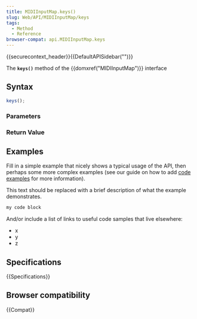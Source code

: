 ```yaml
---
title: MIDIInputMap.keys()
slug: Web/API/MIDIInputMap/keys
tags:
  - Method
  - Reference
browser-compat: api.MIDIInputMap.keys
---
```

{{securecontext_header}}{{DefaultAPISidebar("")}}

The **`keys()`** method of the {{domxref("MIDIInputMap")}} interface 

## Syntax

```js
keys();
```

### Parameters



### Return Value



## Examples

Fill in a simple example that nicely shows a typical usage of the API, then perhaps some more complex examples (see our guide on how to add [code examples](/en-US/docs/MDN/Contribute/Structures/Code_examples) for more information).

This text should be replaced with a brief description of what the example demonstrates.

```js
my code block
```

And/or include a list of links to useful code samples that live elsewhere:

*   x
*   y
*   z

## Specifications

{{Specifications}}

## Browser compatibility

{{Compat}}


